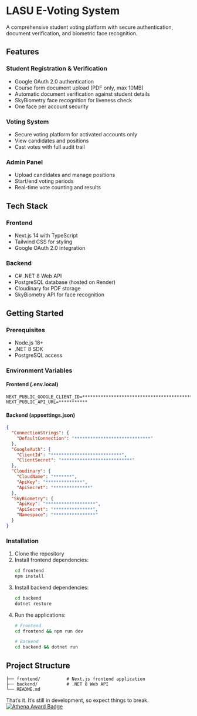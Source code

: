# LASU E-Voting System

A comprehensive student voting platform with secure authentication, document verification, and biometric face recognition.

## Features

### Student Registration & Verification
- Google OAuth 2.0 authentication
- Course form document upload (PDF only, max 10MB)
- Automatic document verification against student details
- SkyBiometry face recognition for liveness check
- One face per account security

### Voting System
- Secure voting platform for activated accounts only
- View candidates and positions
- Cast votes with full audit trail

### Admin Panel
- Upload candidates and manage positions
- Start/end voting periods
- Real-time vote counting and results

## Tech Stack

### Frontend
- Next.js 14 with TypeScript
- Tailwind CSS for styling
- Google OAuth 2.0 integration

### Backend
- C# .NET 8 Web API
- PostgreSQL database (hosted on Render)
- Cloudinary for PDF storage
- SkyBiometry API for face recognition

## Getting Started

### Prerequisites
- Node.js 18+
- .NET 8 SDK
- PostgreSQL access

### Environment Variables

#### Frontend (.env.local)
```
NEXT_PUBLIC_GOOGLE_CLIENT_ID=********************************************
NEXT_PUBLIC_API_URL=***********
```

#### Backend (appsettings.json)
```json
{
  "ConnectionStrings": {
    "DefaultConnection": "*****************************"
  },
  "GoogleAuth": {
    "ClientId": "***************************",
    "ClientSecret": "***************************"
  },
  "Cloudinary": {
    "CloudName": "*******",
    "ApiKey": "**************",
    "ApiSecret": "**************"
  },
  "SkyBiometry": {
    "ApiKey": "*******************",
    "ApiSecret": "***************",
    "Namespace": "****************"
  }
}
```

### Installation

1. Clone the repository
2. Install frontend dependencies:
   ```bash
   cd frontend
   npm install
   ```
3. Install backend dependencies:
   ```bash
   cd backend
   dotnet restore
   ```
4. Run the applications:
   ```bash
   # Frontend
   cd frontend && npm run dev
   
   # Backend
   cd backend && dotnet run
   ```

## Project Structure

```
├── frontend/          # Next.js frontend application
├── backend/           # .NET 8 Web API
└── README.md
```

That’s it. It’s still in development, so expect things to break.
[![Athena Award Badge](https://img.shields.io/endpoint?url=https%3A%2F%2Faward.athena.hackclub.com%2Fapi%2Fbadge)](https://award.athena.hackclub.com?utm_source=readme)
